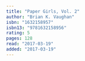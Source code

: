 ```yaml
---
title: "Paper Girls, Vol. 2"
author: "Brian K. Vaughan"
isbn: "1632158957"
isbn13: "9781632158956"
rating: 5
pages: 128
read: "2017-03-19"
added: "2017-03-19"
---
```


